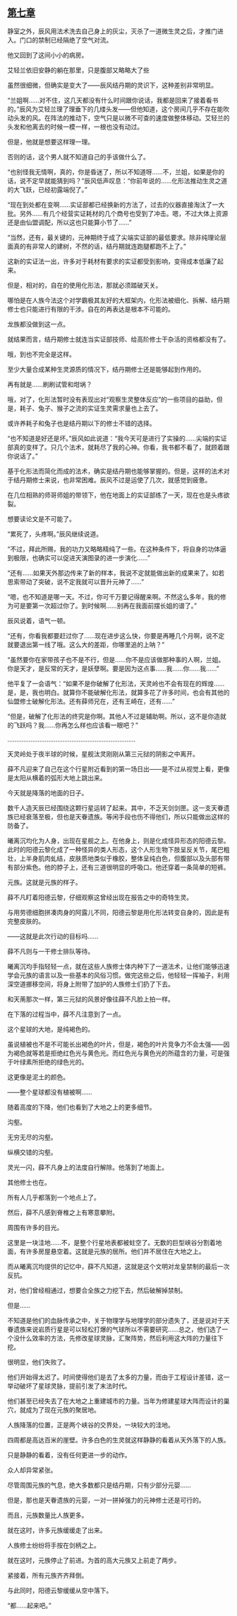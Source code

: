 ## [第七章](https://www.xxbiquge.com/11_11207/9225518.html)


  静室之外，辰风用法术洗去自己身上的灰尘，灭杀了一道微生灵之后，才推门进入。门口的禁制已经隔绝了空气对流。

  他又回到了这间小小的病房。

  艾轻兰依旧安静的躺在那里，只是腹部又略略大了些

  虽然很细微，但确实是变大了——辰风结丹期的灵识下，这种差别非常明显。

  “兰姐啊……对不住，这几天都没有什么时间跟你说话，我都是回来了接着看书的。”辰风为艾轻兰理了理垂下的几缕头发——但他知道，这个房间几乎不存在能吹动头发的风。在阵法的推动下，空气只是以微不可查的速度做整体移动。艾轻兰的头发和他离去的时候一模一样，一根也没有动过。

  但是，他就是想要这样理一理。

  否则的话，这个男人就不知道自己的手该做什么了。

  “也别怪我无情啊，真的，你是昏迷了，所以不知道呀……不，兰姐，如果是你的话，说不定早就能猜到吗？”辰风低声叹息：“你前年说的……化形法推动生灵之道的大飞跃，已经初露端倪了。”

  “现在到处都在变啊……实证部都已经换新的方法了，过去的仪器直接淘汰了一大批。另外……有几个经营实证耗材的几个商号也受到了冲击。嗯，不过大体上资源还是由仙盟调配，所以这也只能算小节了……”

  “当然，还有，最关键的，元神期终于成了尖端实证部的最低要求。除非纯理论层面真的有非常人的建树，不然的话，结丹期就连跑腿都跑不上了。”

  这新的实证法一出，许多对于耗材有要求的实证都受到影响，变得成本低廉了起来。

  但是，相对的，自在的使用化形法，那就必须踏破天关。

  哪怕是在人族今法这个对学霸极其友好的大框架内，化形法被细化、拆解、结丹期修士也只能进行有限的干涉。自在的再表达是根本不可能的。

  龙族都没做到这一点。

  就结果而言，结丹期修士就连当实证部技师、给高阶修士干杂活的资格都没有了。

  哦，到也不完全是这样。

  至少大量合成某种生灵源质的情况下，结丹期修士还是能够起到作用的。

  再有就是……刷刷试管和坩埚？

  哦，对了，化形法暂时没有表现出对“观察生灵整体反应”的一些项目的益助，但是，耗子、兔子、猴子之流的实证生灵需求量也上去了。

  或许养耗子和兔子也是结丹期以下的修士不错的选择。

  “也不知道是好还是坏。”辰风如此说道：“我今天可是进行了实操的……尖端的实证部真的变样了。只几个法术，就耗尽了我的心神。你看，我书都不看了，就顾着跟你说话了。”

  基于化形法而简化而成的法术，确实是结丹期也能够掌握的。但是，这样的法术对于结丹期修士来说，也非常困难。辰风不过是运使了几次，就感觉到疲惫。

  在几位相熟的师哥师姐的带领下，他在地面上的实证部练了一天，现在也是头疼欲裂。

  想要读论文是不可能了。

  “累死了，头疼啊。”辰风继续说道。

  “不过，拜此所赐，我的功力又略略精纯了一些。在这种条件下，将自身的功体逼到极限，也确实可以促进天演图录的进一步演化……”

  “还有……如果天外那边传来了新的样本，我说不定就能做出新的成果来了。如若思索带动了突破，说不定我就可以晋升元神了……”

  “嗯，也不知道是哪一天。不过，你可千万要记得醒来啊。不然这么多年，我的修为可是要第一次超过你了。到时候啊……别再在我面前摆长姐的谱了。”

  辰风说着，语气一顿。

  “还有，你看我都要赶过你了……现在进步这么快，你要是再睡几个月啊，说不定就要退出第一线了哦。这么大的差距，你哪里追的上呐？”

  “虽然要你在家带孩子也不是不行，但是……你不是应该做那种事的人啊，兰姐。你是天才，是反常的天才，是妖孽啊。要是因为这点事……我……你……我……”

  他平复了一会语气：“如果不是你破解了化形法，天灵岭也不会有现在的辉煌……是，是，我也明白。就算你不能破解化形法，就算多花了许多时间，也会有其他的仙盟修士破解化形法。还有薛师兄在，还有王崎在，还有……”

  “但是，破解了化形法的终究是你啊。其他人不过是辅助啊。所以，这不是你造就的飞跃吗？我……你再怎么样也应该看一眼吧？”

  ………………………………………………………………

  天灵岭处于夜半球的时候，星舰汰灵刚刚从第三元狱的阴影之中离开。

  薛不凡迎来了自己在这个行星附近看到的第一场日出——是不过从视觉上看，更像是太阳从横着的弧形大地上跳出来。

  今天就是降落的地面的日子。

  数千人造天辰已经围绕这颗行星运转了起来。其中，不乏天剑剑匣。这一支天眷遗族已经衰落至极，但也是天眷遗族。等闲手段也伤不得他们，所以只能做出这样的防备了。

  曦离沉均化为人身，出现在星舰之上。在他身上，则是化成怪异形态的阳德云黎。此时的阳德云黎化成了一种怪异的类人形态，这个人形生物下肢呈反关节，尾巴粗壮，上半身肌肉虬结，皮肤质地类似于橡胶，整体呈纯白色，但腹部以及头部有带有部分紫色。他的脖子上，还有三道很明显的呼吸口。他还穿着一条简单的短裤。

  元族。这就是元族的样子。

  薛不凡盯着阳德云黎，仔细观察这曾经出现在报告之中的奇特生灵。

  与用劳德细胞拼凑肉身的阿露儿不同，阳德云黎是用化形法转变自身的，因此是有完整皮肤的。

  ——这就是此次行动的目标吗……

  薛不凡则与一干修士排队等待。

  曦离沉均手指轻轻一点，就在这些人族修士体内种下了一道法术，让他们能够迅速学会元族的语言以及一些基本的风俗习惯。做完这些之后，他轻轻一挥袖子，利用深空道挪移空间，将身上附带了加护的人族修士们扔了下去。

  和天萳那次一样，第三元狱的风景好像往薛不凡脸上拍一样。

  在下落的过程当中，薛不凡注意到了一点。

  这个星球的大地，是纯褐色的。

  虽说植被也不是不可能长出褐色的叶片，但是，褐色的叶片竞争力不会太强——因为褐色就等若是拒绝红色光与黄色光。而红色光与黄色光的所蕴含的力量，可是强于叶绿素所拒绝的绿色光的。

  这更像是泥土的颜色。

  ——整个星球都没有植被啊……

  随着高度的下降，他们也看到了大地之上的更多细节。

  沟壑。

  无穷无尽的沟壑。

  纵横交错的沟壑。

  灵光一闪，薛不凡身上的法度自行解除。他落到了地面上。

  其他修士也在。

  所有人几乎都落到一个地点上了。

  然后，薛不凡感到脊椎之上有寒意攀附。

  周围有许多的目光。

  这里是一块洼地……不，是整个行星地表都被蛀空了。无数的巨型峡谷分割着地面，有许多房屋悬空着。这就是元族的居所。他们并不居住在大地之上。

  而从曦离沉均提供的记忆中，薛不凡知道，这就是这个文明对龙皇禁制的最后一次反抗。

  对，他们曾经相通过，想要合全族之力挖下去，然后破解掉禁制。

  但是……

  不知道是他们的血脉传承之中，关于物理学与地理学的部分遗失了，还是说对于天眷遗族来说岩质行星是可以轻松打爆的气球所以不需要研究……总之，他们选了一个没什么效率的方法，先修改星球灵脉，汇聚阵势，然后利用这大阵的力量往下挖。

  很明显，他们失败了。

  他们开始得太迟了。时间使得他们是去了太多的力量，而由于工程设计差错，这一举动破坏了星球灵脉，提前引发了末法时代。

  他们甚至已经失去了在大地之上重建城市的力量。当年为修建星球大阵而设计的巢穴，就成为了现在元族的聚居地。

  人族降落的位置，正是两个峡谷的交界处，一块较大的洼地。

  四周都是高达百米的崖壁。许多白色的生灵就这样静静的看着从天外落下的人族。

  只是静静的看着，没有任何更进一步的动作。

  众人却异常紧张。

  尽管周围元族的气息，绝大多数都只是结丹期，只有少部分元婴……

  但是，那也是天眷遗族的元婴，一对一拼掉强力的元神修士还是可行的。

  而且，元族数量比人族更多。

  就在这时，许多元族缓缓走了出来。

  人族修士纷纷将手按在剑柄之上。

  就在这时，元族停止了前进。为首的高大元族又上前走了两步。

  紧接着，所有元族齐齐拜倒。

  与此同时，阳德云黎缓缓从空中落下。

  “都……起来吧。”

